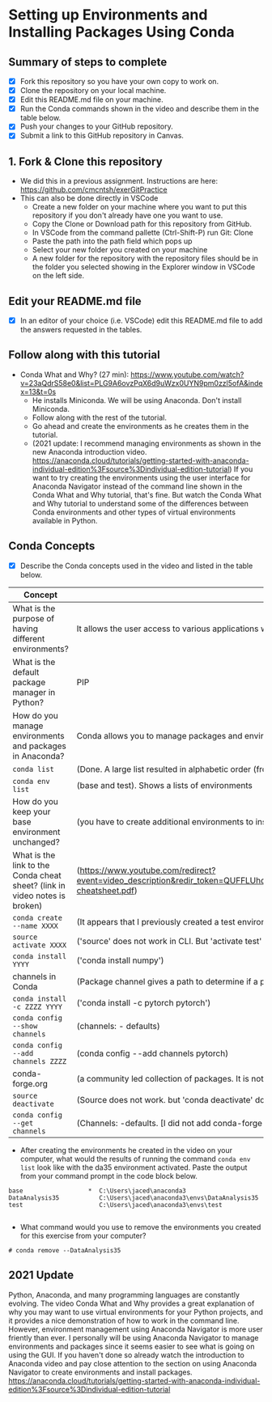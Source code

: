 # Setting up Environments and Installing Packages Using Conda

## Summary of steps to complete

- [X] Fork this repository so you have your own copy to work on.
- [X] Clone the repository on your local machine. 
- [X] Edit this README.md file on your machine.
- [X] Run the Conda commands shown in the video and describe them in the table below.
- [X] Push your changes to your GitHub repository.
- [X] Submit a link to this GitHub repository in Canvas.

## 1. Fork & Clone this repository

* We did this in a previous assignment. Instructions are here: https://github.com/cmcntsh/exerGitPractice
* This can also be done directly in VSCode
  * Create a new folder on your machine where you want to put this repository if you don't already have one you want to use.
  * Copy the Clone or Download path for this repository from GitHub.
  * In VSCode from the command pallette (Ctrl-Shift-P) run Git: Clone
  * Paste the path into the path field which pops up
  * Select your new folder you created on your machine
  * A new folder for the repository with the repository files should be in the folder you selected showing in the Explorer window in VSCode on the left side.
  
## Edit your README.md file

* [X] In an editor of your choice (i.e. VSCode) edit this README.md file to add the answers requested in the tables.

## Follow along with this tutorial

* Conda What and Why? (27 min): https://www.youtube.com/watch?v=23aQdrS58e0&list=PLG9A6ovzPqX6d9uWzx0UYN9pm0zzl5ofA&index=13&t=0s
  * He installs Miniconda. We will be using Anaconda. Don't install Miniconda.
  * Follow along with the rest of the tutorial.
  * Go ahead and create the environments as he creates them in the tutorial.
  * (2021 update: I recommend managing environments as shown in the new Anaconda introduction video. https://anaconda.cloud/tutorials/getting-started-with-anaconda-individual-edition%3Fsource%3Dindividual-edition-tutorial) If you want to try creating the environments using the user interface for Anaconda Navigator instead of the command line shown in the Conda What and Why tutorial, that's fine. But watch the Conda What and Why tutorial to understand some of the differences between Conda environments and other types of virtual environments available in Python.

## Conda Concepts

* [X] Describe the Conda concepts used in the video and listed in the table below.

|   Concept   |         Description or short answer         |
|     ---     |                     ---                     |
|What is the purpose of having different environments?     |It allows the user access to various applications without needing additional hardware, allowing for efficiency in use.|
|What is the default package manager in Python?            |PIP|
|How do you manage environments and packages in Anaconda?  |Conda allows you to manage packages and environments within anaconda.|
|`conda list`       |(Done. A large list resulted in alphabetic order (from alabaster to zstd). Shows available packages.)|
|`conda env list`       |(base and test). Shows a lists of environments|
|How do you keep your base environment unchanged?       |(you have to create additional environments to install packages.)|
|What is the link to the Conda cheat sheet? (link in video notes is broken)      |(https://www.youtube.com/redirect?event=video_description&redir_token=QUFFLUhqbWFSQ0Y0OHFnTGtJX0UyaHh1UVdsZHJuUkJfZ3xBQ3Jtc0ttRFpUaTl6Wl9qSWkxb3VQd1JOdUUybldEN1h5cXlkSHYwVm1sRDJjSjJJYlVLd3NSRG1jYzJoRFo0NUJIRzlWbTk5RW9KVF8tcUVTTEFzQ3VFd2puejBRekZkaXcydHZaWHFpOU9lc3RYQkZUSm1BSQ&q=https%3A%2F%2Fconda.io%2Fdocs%2F_downloads%2Fconda-cheatsheet.pdf)|
|`conda create --name XXXX`       |(It appears that I previously created a test environment.)|
|`source activate XXXX`       |('source' does not work in CLI. But 'activate test' did.')|
|`conda install YYYY`       |('conda install numpy')|
|channels in Conda       |(Package channel gives a path to determine if a package is available. Sometimes the default is unable to identify the package. You can add other channels to find packages.)|
|`conda install -c ZZZZ YYYY`       |('conda install -c pytorch pytorch')|
|`conda config --show channels`       |(channels: - defaults)|
|`conda config --add channels ZZZZ`       |(conda config --add channels pytorch)|
|conda-forge.org       |(a community led collection of packages. It is not part of the default channel however. YOu can add the channel for conda-forge by placing the code 'conda config --add channels conda-forge).|
|`source deactivate`       |(Source does not work. but 'conda deactivate' does.)|
|`conda config --get channels`       |(Channels: -defaults. [I did not add conda-forge but will if it is needed in a future assignment. My computer seems to struggle with downloading timewise.])|

* After creating the environments he created in the video on your computer, what would the results of running the command `conda env list` look like with the da35 environment activated. Paste the output from your command prompt in the code block below.

```
base                  *  C:\Users\jaced\anaconda3
DataAnalysis35           C:\Users\jaced\anaconda3\envs\DataAnalysis35
test                     C:\Users\jaced\anaconda3\envs\test


```
* What command would you use to remove the environments you created for this exercise from your computer?

```
# conda remove --DataAnalysis35

```
## 2021 Update
Python, Anaconda, and many programming languages are constantly evolving. The video Conda What and Why provides a great explanation of why you may want to use virtual environments for your Python projects, and it provides a nice demonstration of how to work in the command line. However, environment management using Anaconda Navigator is more user friently than ever. I personally will be using Anaconda Navigator to manage environments and packages since it seems easier to see what is going on using the GUI. If you haven't done so already watch the introduction to Anaconda video and pay close attention to the section on using Anaconda Navigator to create environments and install packages. https://anaconda.cloud/tutorials/getting-started-with-anaconda-individual-edition%3Fsource%3Dindividual-edition-tutorial
